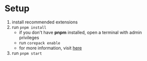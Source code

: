 # Setup

1. install recommended extensions
2. run `pnpm install`
    - if you don't have __pnpm__ installed, open a terminal with admin privileges
    - run `corepack enable`
    - for more information, visit [here](https://pnpm.io/installation#using-corepack)
3. run `pnpm start`
